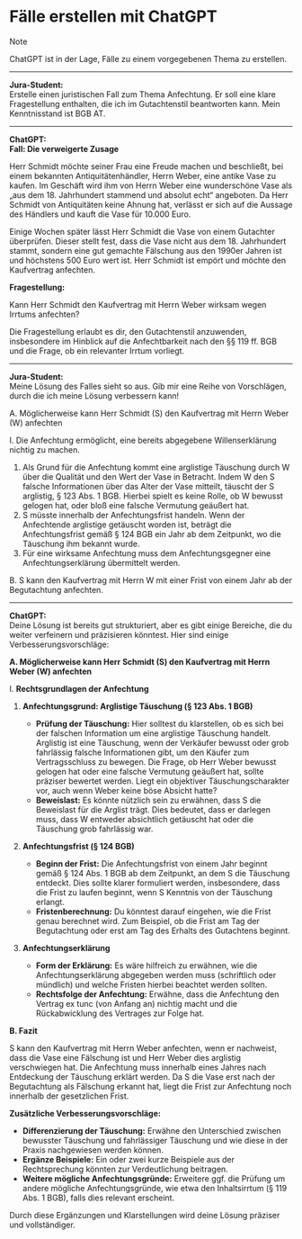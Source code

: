 # Fälle erstellen mit ChatGPT
> [!NOTE]
> ChatGPT ist in der Lage, Fälle zu einem vorgegebenen Thema zu erstellen.

---

**Jura-Student:**\
Erstelle einen juristischen Fall zum Thema Anfechtung. Er soll eine klare Fragestellung enthalten, die ich im Gutachtenstil beantworten kann. Mein Kenntnisstand ist BGB AT.

---

**ChatGPT:**\
**Fall: Die verweigerte Zusage**

Herr Schmidt möchte seiner Frau eine Freude machen und beschließt, bei einem bekannten Antiquitätenhändler, Herrn Weber, eine antike Vase zu kaufen. Im Geschäft wird ihm von Herrn Weber eine wunderschöne Vase als „aus dem 18. Jahrhundert stammend und absolut echt“ angeboten. Da Herr Schmidt von Antiquitäten keine Ahnung hat, verlässt er sich auf die Aussage des Händlers und kauft die Vase für 10.000 Euro.

Einige Wochen später lässt Herr Schmidt die Vase von einem Gutachter überprüfen. Dieser stellt fest, dass die Vase nicht aus dem 18. Jahrhundert stammt, sondern eine gut gemachte Fälschung aus den 1990er Jahren ist und höchstens 500 Euro wert ist. Herr Schmidt ist empört und möchte den Kaufvertrag anfechten.

**Fragestellung:**

Kann Herr Schmidt den Kaufvertrag mit Herrn Weber wirksam wegen Irrtums anfechten? 

Die Fragestellung erlaubt es dir, den Gutachtenstil anzuwenden, insbesondere im Hinblick auf die Anfechtbarkeit nach den §§ 119 ff. BGB und die Frage, ob ein relevanter Irrtum vorliegt.

---

**Jura-Student:**\
Meine Lösung des Falles sieht so aus. Gib mir eine Reihe von Vorschlägen, durch die ich meine Lösung verbessern kann!

A. Möglicherweise kann Herr Schmidt (S) den Kaufvertrag mit Herrn Weber (W) anfechten

I. Die Anfechtung ermöglicht, eine bereits abgegebene Willenserklärung nichtig zu machen.

1. Als Grund für die Anfechtung kommt eine arglistige Täuschung durch W über die Qualität und den Wert der Vase in Betracht. Indem W den S falsche Informationen über das Alter der Vase mitteilt, täuscht der S arglistig, § 123 Abs. 1 BGB. Hierbei spielt es keine Rolle, ob W bewusst gelogen hat, oder bloß eine falsche Vermutung geäußert hat.
2. S müsste innerhalb der Anfechtungsfrist handeln. Wenn der Anfechtende arglistige getäuscht worden ist, beträgt die Anfechtungsfrist gemäß § 124 BGB ein Jahr ab dem Zeitpunkt, wo die Täuschung ihm bekannt wurde.
3. Für eine wirksame Anfechtung muss dem Anfechtungsgegner eine Anfechtungserklärung übermittelt werden.

B. S kann den Kaufvertrag mit Herrn W mit einer Frist von einem Jahr ab der Begutachtung anfechten.



---

**ChatGPT:**\
Deine Lösung ist bereits gut strukturiert, aber es gibt einige Bereiche, die du weiter verfeinern und präzisieren könntest. Hier sind einige Verbesserungsvorschläge:

**A. Möglicherweise kann Herr Schmidt (S) den Kaufvertrag mit Herrn Weber (W) anfechten**

I. **Rechtsgrundlagen der Anfechtung**

1. **Anfechtungsgrund: Arglistige Täuschung (§ 123 Abs. 1 BGB)**
   - **Prüfung der Täuschung:** Hier solltest du klarstellen, ob es sich bei der falschen Information um eine arglistige Täuschung handelt. Arglistig ist eine Täuschung, wenn der Verkäufer bewusst oder grob fahrlässig falsche Informationen gibt, um den Käufer zum Vertragsschluss zu bewegen. Die Frage, ob Herr Weber bewusst gelogen hat oder eine falsche Vermutung geäußert hat, sollte präziser bewertet werden. Liegt ein objektiver Täuschungscharakter vor, auch wenn Weber keine böse Absicht hatte?
   - **Beweislast:** Es könnte nützlich sein zu erwähnen, dass S die Beweislast für die Arglist trägt. Dies bedeutet, dass er darlegen muss, dass W entweder absichtlich getäuscht hat oder die Täuschung grob fahrlässig war.

2. **Anfechtungsfrist (§ 124 BGB)**
   - **Beginn der Frist:** Die Anfechtungsfrist von einem Jahr beginnt gemäß § 124 Abs. 1 BGB ab dem Zeitpunkt, an dem S die Täuschung entdeckt. Dies sollte klarer formuliert werden, insbesondere, dass die Frist zu laufen beginnt, wenn S Kenntnis von der Täuschung erlangt.
   - **Fristenberechnung:** Du könntest darauf eingehen, wie die Frist genau berechnet wird. Zum Beispiel, ob die Frist am Tag der Begutachtung oder erst am Tag des Erhalts des Gutachtens beginnt.

3. **Anfechtungserklärung**
   - **Form der Erklärung:** Es wäre hilfreich zu erwähnen, wie die Anfechtungserklärung abgegeben werden muss (schriftlich oder mündlich) und welche Fristen hierbei beachtet werden sollten.
   - **Rechtsfolge der Anfechtung:** Erwähne, dass die Anfechtung den Vertrag ex tunc (von Anfang an) nichtig macht und die Rückabwicklung des Vertrages zur Folge hat.

**B. Fazit**

S kann den Kaufvertrag mit Herrn Weber anfechten, wenn er nachweist, dass die Vase eine Fälschung ist und Herr Weber dies arglistig verschwiegen hat. Die Anfechtung muss innerhalb eines Jahres nach Entdeckung der Täuschung erklärt werden. Da S die Vase erst nach der Begutachtung als Fälschung erkannt hat, liegt die Frist zur Anfechtung noch innerhalb der gesetzlichen Frist.

**Zusätzliche Verbesserungsvorschläge:**

- **Differenzierung der Täuschung:** Erwähne den Unterschied zwischen bewusster Täuschung und fahrlässiger Täuschung und wie diese in der Praxis nachgewiesen werden können.
- **Ergänze Beispiele:** Ein oder zwei kurze Beispiele aus der Rechtsprechung könnten zur Verdeutlichung beitragen.
- **Weitere mögliche Anfechtungsgründe:** Erweitere ggf. die Prüfung um andere mögliche Anfechtungsgründe, wie etwa den Inhaltsirrtum (§ 119 Abs. 1 BGB), falls dies relevant erscheint.

Durch diese Ergänzungen und Klarstellungen wird deine Lösung präziser und vollständiger.
